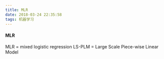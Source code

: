 ```yaml
---
title: MLR
date: 2018-03-24 22:35:58
tags: 机器学习
---
```


#### MLR
MLR = mixed logistic regression
LS-PLM = Large Scale Piece-wise Linear Model

####